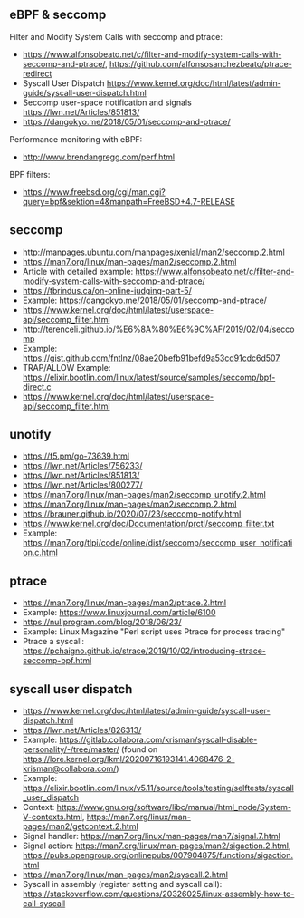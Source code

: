 ## eBPF & seccomp
Filter and Modify System Calls with seccomp and ptrace:
* https://www.alfonsobeato.net/c/filter-and-modify-system-calls-with-seccomp-and-ptrace/, https://github.com/alfonsosanchezbeato/ptrace-redirect
* Syscall User Dispatch https://www.kernel.org/doc/html/latest/admin-guide/syscall-user-dispatch.html 
* Seccomp user-space notification and signals https://lwn.net/Articles/851813/
* https://dangokyo.me/2018/05/01/seccomp-and-ptrace/

Performance monitoring with eBPF:
* http://www.brendangregg.com/perf.html

BPF filters:

* https://www.freebsd.org/cgi/man.cgi?query=bpf&sektion=4&manpath=FreeBSD+4.7-RELEASE

## seccomp
* http://manpages.ubuntu.com/manpages/xenial/man2/seccomp.2.html
* https://man7.org/linux/man-pages/man2/seccomp.2.html
* Article with detailed example: https://www.alfonsobeato.net/c/filter-and-modify-system-calls-with-seccomp-and-ptrace/
* https://tbrindus.ca/on-online-judging-part-5/
* Example: https://dangokyo.me/2018/05/01/seccomp-and-ptrace/
* https://www.kernel.org/doc/html/latest/userspace-api/seccomp_filter.html
* http://terenceli.github.io/%E6%8A%80%E6%9C%AF/2019/02/04/seccomp
* Example: https://gist.github.com/fntlnz/08ae20befb91befd9a53cd91cdc6d507
* TRAP/ALLOW Example: https://elixir.bootlin.com/linux/latest/source/samples/seccomp/bpf-direct.c
* https://www.kernel.org/doc/html/latest/userspace-api/seccomp_filter.html

## unotify
* https://f5.pm/go-73639.html
* https://lwn.net/Articles/756233/
* https://lwn.net/Articles/851813/
* https://lwn.net/Articles/800277/
* https://man7.org/linux/man-pages/man2/seccomp_unotify.2.html
* https://man7.org/linux/man-pages/man2/seccomp.2.html
* https://brauner.github.io/2020/07/23/seccomp-notify.html
* https://www.kernel.org/doc/Documentation/prctl/seccomp_filter.txt
* Example: https://man7.org/tlpi/code/online/dist/seccomp/seccomp_user_notification.c.html

## ptrace
* https://man7.org/linux/man-pages/man2/ptrace.2.html
* Example: https://www.linuxjournal.com/article/6100
* https://nullprogram.com/blog/2018/06/23/
* Example: Linux Magazine "Perl script uses Ptrace for process tracing"
* Ptrace a syscall: https://pchaigno.github.io/strace/2019/10/02/introducing-strace-seccomp-bpf.html

## syscall user dispatch
* https://www.kernel.org/doc/html/latest/admin-guide/syscall-user-dispatch.html
* https://lwn.net/Articles/826313/
* Example: https://gitlab.collabora.com/krisman/syscall-disable-personality/-/tree/master/ (found on https://lore.kernel.org/lkml/20200716193141.4068476-2-krisman@collabora.com/)
* Example: https://elixir.bootlin.com/linux/v5.11/source/tools/testing/selftests/syscall_user_dispatch
* Context: https://www.gnu.org/software/libc/manual/html_node/System-V-contexts.html, https://man7.org/linux/man-pages/man2/getcontext.2.html
* Signal handler: https://man7.org/linux/man-pages/man7/signal.7.html
* Signal action: https://man7.org/linux/man-pages/man2/sigaction.2.html, https://pubs.opengroup.org/onlinepubs/007904875/functions/sigaction.html
* https://man7.org/linux/man-pages/man2/syscall.2.html
* Syscall in assembly (register setting and syscall call): https://stackoverflow.com/questions/20326025/linux-assembly-how-to-call-syscall
